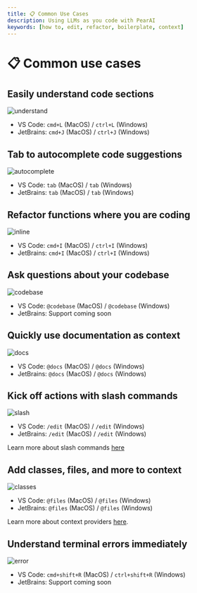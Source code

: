 ```yaml
---
title: 📋 Common Use Cases
description: Using LLMs as you code with PearAI
keywords: [how to, edit, refactor, boilerplate, context]
---
```


# 📋 Common use cases

## Easily understand code sections

![understand](/img/understand.gif)

- VS Code: `cmd+L` (MacOS) / `ctrl+L` (Windows)
- JetBrains: `cmd+J` (MacOS) / `ctrl+J` (Windows)

## Tab to autocomplete code suggestions

![autocomplete](/img/autocomplete.gif)

- VS Code: `tab` (MacOS) / `tab` (Windows)
- JetBrains: `tab` (MacOS) / `tab` (Windows)

## Refactor functions where you are coding

![inline](/img/inline.gif)

- VS Code: `cmd+I` (MacOS) / `ctrl+I` (Windows)
- JetBrains: `cmd+I` (MacOS) / `ctrl+I` (Windows)

## Ask questions about your codebase

![codebase](/img/codebase.gif)

- VS Code: `@codebase` (MacOS) / `@codebase` (Windows)
- JetBrains: Support coming soon

## Quickly use documentation as context

![docs](/img/docs.gif)

- VS Code: `@docs` (MacOS) / `@docs` (Windows)
- JetBrains: `@docs` (MacOS) / `@docs` (Windows)

## Kick off actions with slash commands

![slash](/img/slash.gif)

- VS Code: `/edit` (MacOS) / `/edit` (Windows)
- JetBrains: `/edit` (MacOS) / `/edit` (Windows)

Learn more about slash commands [here](./customization/slash-commands.md)

## Add classes, files, and more to context

![classes](/img/classes.gif)

- VS Code: `@files` (MacOS) / `@files` (Windows)
- JetBrains: `@files` (MacOS) / `@files` (Windows)

Learn more about context providers [here](./customization/context-providers.md).

## Understand terminal errors immediately

![error](/img/error.gif)

- VS Code: `cmd+shift+R` (MacOS) / `ctrl+shift+R` (Windows)
- JetBrains: Support coming soon

